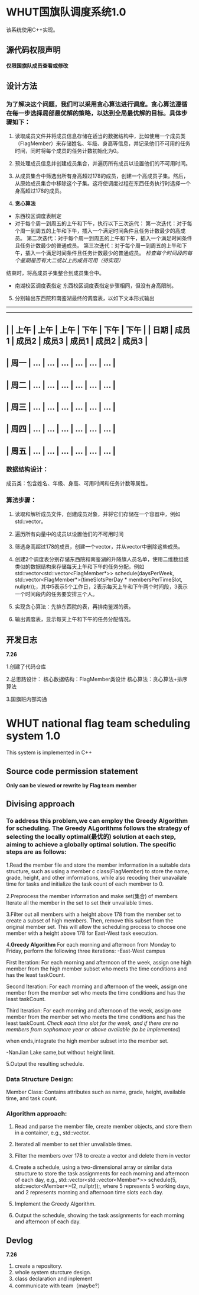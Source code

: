 #  WHUT国旗队调度系统1.0
该系统使用C++实现。

##  源代码权限声明
**仅限国旗队成员查看或修改**

##  设计方法
### 为了解决这个问题，我们可以采用贪心算法进行调度。贪心算法遵循在每一步选择局部最优解的策略，以达到全局最优解的目标。具体步骤如下：

1. 读取成员文件并将成员信息存储在适当的数据结构中，比如使用一个成员类（FlagMember）来存储姓名、年级、身高等信息，并记录他们不可用的任务时间，同时将每个成员的任务计数初始化为0。

2. 预处理成员信息并创建成员集合，并遍历所有成员以设置他们的不可用时间。

3. 从成员集合中筛选出所有身高超过178的成员，创建一个高成员子集。然后，从原始成员集合中移除这个子集。这将使调度过程在东西任务执行时选择一个身高超过178的成员。

4. **贪心算法**
- 东西校区调度表制定
- 对于每个周一到周五的上午和下午，执行以下三次迭代：
第一次迭代：对于每个周一到周五的上午和下午，插入一个满足时间条件且任务计数最少的高成员。
第二次迭代：对于每个周一到周五的上午和下午，插入一个满足时间条件且任务计数最少的普通成员。
第三次迭代：对于每个周一到周五的上午和下午，插入一个满足时间条件且任务计数最少的普通成员。
*检查每个时间段的每个星期是否有大二或以上的成员可用（待实现）*

结束时，将高成员子集整合到成员集合中。

- 南湖校区调度表指定
东西校区调度表指定步骤相同，但没有身高限制。

5. 分别输出东西院和南鉴湖最终的调度表，以如下文本形式输出
********
-----------------------------------------------------
|       | 上午   | 上午   | 上午   | 下午   | 下午   | 下午   |
|  日期 | 成员1 | 成员2 | 成员3 | 成员1 | 成员2 | 成员3 |
-----------------------------------------------------
|  周一 |  ...  |  ...  |  ...  |  ...  |  ...  |  ...  |
-----------------------------------------------------
|  周二 |  ...  |  ...  |  ...  |  ...  |  ...  |  ...  |
-----------------------------------------------------
|  周三 |  ...  |  ...  |  ...  |  ...  |  ...  |  ...  |
-----------------------------------------------------
|  周四 |  ...  |  ...  |  ...  |  ...  |  ...  |  ...  |
-----------------------------------------------------
|  周五 |  ...  |  ...  |  ...  |  ...  |  ...  |  ...  |
-----------------------------------------------------


### 数据结构设计：
成员类：包含姓名、年级、身高、可用时间和任务计数等属性。

### 算法步骤：
1. 读取和解析成员文件，创建成员对象，并将它们存储在一个容器中，例如std::vector<Member>。

2. 遍历所有向量中的成员以设置他们的不可用时间
   
3. 筛选身高超过178的成员，创建一个vector<high Members>，并从vector<Member>中删除这些成员。

4. 创建2个调度表分别存储东西院和南鉴湖的升降旗人员名单，使用二维数组或类似的数据结构来存储每天上午和下午的任务分配，例如std::vector<std::vector<FlagMember*>> schedule(daysPerWeek, std::vector<FlagMember*>(timeSlotsPerDay * membersPerTimeSlot, nullptr));，其中5表示5个工作日，2表示每天上午和下午两个时间段，3表示一个时间段内的任务要安排三个人。

5. 实现贪心算法：先排东西院的表，再排南鉴湖的表。

7. 输出调度表，显示每天上午和下午的任务分配情况。


##  开发日志
**7.26**

1.创建了代码仓库

2.总思路设计：
核心数据结构：FlagMember类设计 
核心算法：贪心算法+排序算法

3.国旗班内部沟通






































#  WHUT national flag team scheduling system 1.0
This system is implemented in C++

##  Source code permission statement
**Only can be viewed or rewrite by Flag team member**

##  Divising approach
###  To address this problem,we can employ the Greedy Algorithm for scheduling. The Greedy ALgorithms follows the strategy of selecting the locally optimal(最优的) solution at each step, aiming to achieve a globally optimal solution. The specific steps are as follows:

1.Read the member file and store the member imformation in a suitable data structure, such as using a member c class(FlagMember) to store the name, grade, height, and other imformations, while also recoding their unavailale time for tasks and initialize the task count of each membver to 0.

2.Preprocess the member information and make set(集合) of members Iterate all the member in the set to set their unvailable times.

3.Filter out all members with a height above 178 from the member set to create a subset of high members. Then, remove this subset from the original member set. This will allow the scheduling process to choose one member with a height above 178 for East-West task execution.

4.**Greedy Algorithm**
For each morning and afternoon from Monday to Friday, perform the following three iterations:
-East-West campus

First Iteration: For each morning and afternoon of the week, assign one high member from the high member subset who meets the time conditions and has the least taskCount.

Second Iteration: For each morning and afternoon of the week, assign one member from the member set who meets the time conditions and has the least taskCount.

Third Iteration:  For each morning and afternoon of the week, assign one member from the member set who meets the time conditions and has the least taskCount.
*Check each time slot for the week, and if there are no members from sophomore year or above available (to be implemented)*

when ends,integrate the high member subset into the member set.

-NanJian Lake
same,but without height limit.

5.Output the resulting schedule.

###  Data Structure Design:
Member Class: Contains attributes such as name, grade, height, available time, and task count.

###  Algorithm approach:
1.  Read and parse the member file, create member objects, and store them in a container, e.g., std::vector<Member>.

2.  Iterated all member to set thier unvailable times.
   
3.  Filter the members over 178 to create a vector<high Members> and delete them in vector<Member> 

4.  Create a schedule, using a two-dimensional array or similar data structure to store the task assignments for each morning and afternoon of each day, e.g., std::vector<std::vector<Member*>> schedule(5, std::vector<Member*>(2, nullptr));, where 5 represents 5 working days, and 2 represents morning and afternoon time slots each day.
   
5.  Implement the Greedy Algorithm.

6.  Output the schedule, showing the task assignments for each morning and afternoon of each day.

##   Devlog
**7.26**
1. create a repository.
2. whole system sturcture design.
3. class declaration and inplement
4. communicate with team（maybe?）




